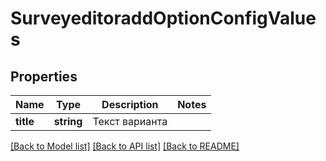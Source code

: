 # SurveyeditoraddOptionConfigValues

## Properties
Name | Type | Description | Notes
------------ | ------------- | ------------- | -------------
**title** | **string** | Текст варианта | 

[[Back to Model list]](../README.md#documentation-for-models) [[Back to API list]](../README.md#documentation-for-api-endpoints) [[Back to README]](../README.md)


